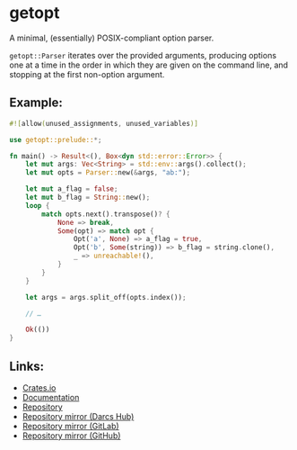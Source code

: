 # getopt

A minimal, (essentially) POSIX-compliant option parser.

`getopt::Parser` iterates over the provided arguments, producing options one at
a time in the order in which they are given on the command line, and stopping
at the first non-option argument.

## Example:
```rust
#![allow(unused_assignments, unused_variables)]

use getopt::prelude::*;

fn main() -> Result<(), Box<dyn std::error::Error>> {
    let mut args: Vec<String> = std::env::args().collect();
    let mut opts = Parser::new(&args, "ab:");

    let mut a_flag = false;
    let mut b_flag = String::new();
    loop {
        match opts.next().transpose()? {
            None => break,
            Some(opt) => match opt {
                Opt('a', None) => a_flag = true,
                Opt('b', Some(string)) => b_flag = string.clone(),
                _ => unreachable!(),
            }
        }
    }

    let args = args.split_off(opts.index());

    // …

    Ok(())
}
```

## Links:
- [Crates.io](https://crates.io/crates/getopt)
- [Documentation](https://docs.rs/getopt/)
- [Repository](https://nest.pijul.com/dragonmaus/getopt)
- [Repository mirror (Darcs Hub)](https://hub.darcs.net/dragonmaus/getopt.rs)
- [Repository mirror (GitLab)](https://gitlab.com/dragonmaus/getopt.rs)
- [Repository mirror (GitHub)](https://github.com/dragonmaus/getopt.rs)
